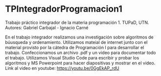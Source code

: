 # TPIntegradorProgramacion1
Trabajo práctico integrador de la materia programación 1. TUPaD, UTN. Autores: Gabriel Carbajal - Ignacio Carné

En el trabajo integrador realizamos una investigación sobre algoritmos de búusqueda y ordenamiento. Utilizamos mateial de internet junto con el material provisto por la cátedra de Programación I para desarrollar el trabajo. 
Confeccionamos un archivo .pdf y un video para documentar todo el trabajo. 
Utilizamos Visual Studio Code para escribir y probar los algoritmos y MS Powerpoint para hacer diapositivas y mostrar en el video.
Link al video en youtube: https://youtu.be/0GgEkAP_rdU
